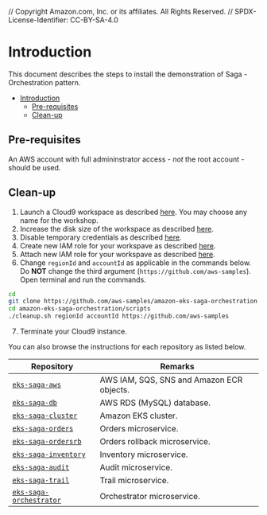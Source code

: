 // Copyright Amazon.com, Inc. or its affiliates. All Rights Reserved. // SPDX-License-Identifier: CC-BY-SA-4.0

# Introduction

This document describes the steps to install the demonstration of Saga - Orchestration pattern.

- [Introduction](#introduction)
  - [Pre-requisites](#pre-requisites)
  - [Clean-up](#clean-up)

## Pre-requisites

An AWS account with full admininstrator access - _not_ the root account - should be used.

## Clean-up

1. Launch a Cloud9 workspace as described [here](https://www.eksworkshop.com/020_prerequisites/workspace/). You may choose any name for the workshop.
2. Increase the disk size of the workspace as described [here](https://www.eksworkshop.com/020_prerequisites/workspace/#increase-the-disk-size-on-the-cloud9-instance).
3. Disable temporary credentials as described [here](https://www.eksworkshop.com/020_prerequisites/workspaceiam/).
4. Create new IAM role for your workspave as described [here](https://www.eksworkshop.com/020_prerequisites/iamrole/).
5. Attach new IAM role for your workspave as described [here](https://www.eksworkshop.com/020_prerequisites/ec2instance/).
6. Change `regionId` and `accountId` as applicable in the commands below. Do **NOT** change the third argument (`https://github.com/aws-samples`). Open terminal and run the commands.

```bash
cd
git clone https://github.com/aws-samples/amazon-eks-saga-orchestration
cd amazon-eks-saga-orchestration/scripts
./cleanup.sh regionId accountId https://github.com/aws-samples
```

7. Terminate your Cloud9 instance.

You can also browse the instructions for each repository as listed below.

| Repository                                                                                           | Remarks                                   |
| ---------------------------------------------------------------------------------------------------- | ----------------------------------------- |
| [`eks-saga-aws`](https://github.com/aws-samples/amazon-eks-saga-orchestration-aws)                   | AWS IAM, SQS, SNS and Amazon ECR objects. |
| [`eks-saga-db`](https://github.com/aws-samples/amazon-eks-saga-orchestration-db)                     | AWS RDS (MySQL) database.                 |
| [`eks-saga-cluster`](https://github.com/aws-samples/amazon-eks-saga-orchestration-cluster)           | Amazon EKS cluster.                       |
| [`eks-saga-orders`](https://github.com/aws-samples/amazon-eks-saga-orchestration-orders)             | Orders microservice.                      |
| [`eks-saga-ordersrb`](https://github.com/aws-samples/amazon-eks-saga-orchestration-orders-rb)        | Orders rollback microservice.             |
| [`eks-saga-inventory`](https://github.com/aws-samples/amazon-eks-saga-orchestration-inventory)       | Inventory microservice.                   |
| [`eks-saga-audit`](https://github.com/aws-samples/amazon-eks-saga-orchestration-audit)               | Audit microservice.                       |
| [`eks-saga-trail`](https://github.com/aws-samples/amazon-eks-saga-orchestration-trail)               | Trail microservice.                       |
| [`eks-saga-orchestrator`](https://github.com/aws-samples/amazon-eks-saga-orchestration-orchestrator) | Orchestrator microservice.                |

